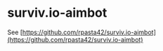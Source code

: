# surviv.io-aimbot

See [https://github.com/rpasta42/surviv.io-aimbot](https://github.com/rpasta42/surviv.io-aimbot)
